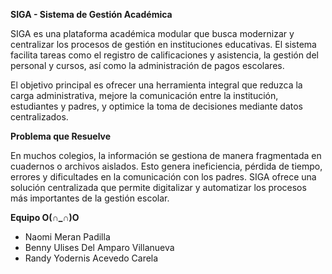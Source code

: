 ****SIGA - Sistema de Gestión Académica****

SIGA es una plataforma académica modular que busca modernizar y centralizar los procesos de gestión en instituciones educativas. El sistema facilita tareas como el registro de calificaciones y asistencia, la gestión del personal y cursos, así como la administración de pagos escolares.

El objetivo principal es ofrecer una herramienta integral que reduzca la carga administrativa, mejore la comunicación entre la institución, estudiantes y padres, y optimice la toma de decisiones mediante datos centralizados.

**Problema que Resuelve**

En muchos colegios, la información se gestiona de manera fragmentada en cuadernos o archivos aislados. Esto genera ineficiencia, pérdida de tiempo, errores y dificultades en la comunicación con los padres.
SIGA ofrece una solución centralizada que permite digitalizar y automatizar los procesos más importantes de la gestión escolar.

**Equipo O(∩_∩)O**

- Naomi Meran Padilla
- Benny Ulises Del Amparo Villanueva
- Randy Yodernis Acevedo Carela
